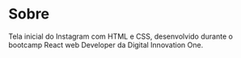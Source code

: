 # Sobre
Tela inicial do Instagram com HTML e CSS, desenvolvido durante o bootcamp React web Developer da Digital Innovation One.

